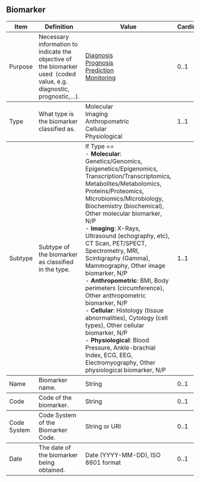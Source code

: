 ## Biomarker

<table>
    <thead>
        <tr>
            <th>Item</th>
            <th>Definition</th>
            <th>Value</th>
            <th>Cardinality</th>
        </tr>
    </thead>
    <tbody>
        <tr>
            <td>Purpose</td>
            <td>Necessary information to indicate the objective of the biomarker used  (coded value, e.g. diagnostic, prognostic,…).</td>
            <td><a href="https://bioportal.bioontology.org/ontologies/NCIT/?p=classes&conceptid=http%3A%2F%2Fncicb.nci.nih.gov%2Fxml%2Fowl%2FEVS%2FThesaurus.owl%23C201361">Diagnosis</a> <br>
            <a href="https://bioportal.bioontology.org/ontologies/NCIT/?p=classes&lang=en&conceptid=http%3A%2F%2Fncicb.nci.nih.gov%2Fxml%2Fowl%2FEVS%2FThesaurus.owl%23C201363">Prognosis</a> <br>
            <a href="https://bioportal.bioontology.org/ontologies/NCIT?p=classes&conceptid=http%3A%2F%2Fncicb.nci.nih.gov%2Fxml%2Fowl%2FEVS%2FThesaurus.owl%23C201364">Prediction</a> <br>
            <a href="https://bioportal.bioontology.org/ontologies/NCIT/?p=classes&conceptid=http%3A%2F%2Fncicb.nci.nih.gov%2Fxml%2Fowl%2FEVS%2FThesaurus.owl%23C201362">Monitoring</a></td>
            <td>0..1</td>
        </tr>
    </tbody>
    <tbody>
        <tr>
            <td>Type</td>
            <td>What type is the biomarker classified as.</td>
            <td>Molecular
            <br>Imaging
            <br>Anthropometric
            <br>Cellular
            <br>Physiological</td>
            <td>1..1</td>
        </tr>
    </tbody>
    <tbody>
        <tr>
            <td>Subtype</td>
            <td>Subtype of the biomarker as classified in the type.</td>
            <td>If Type ==
            <br>- <b>Molecular</b>: Genetics/Genomics,
            Epigenetics/Epigenomics,
            Transcription/Transcriptomics,
            Metabolites/Metabolomics,
            Proteins/Proteomics,
            Microbiomics/Microbiology,
            Biochemistry (biochemical),
            Other molecular biomarker,
            N/P
            <br>- <b>Imaging</b>: X-Rays,
            Ultrasound (echography, etc),
            CT Scan,
            PET/SPECT,
            Spectrometry,
            MRI,
            Scintigraphy (Gamma),
            Mammography,
            Other image biomarker,
            N/P
            <br>- <b>Anthropometric</b>: BMI,
            Body perimeters (circumference),
            Other anthropometric biomarker,
            N/P
            <br>- <b>Cellular</b>: Histology (tissue abnormalities),
            Cytology (cell types),
            Other cellular biomarker,
            N/P
            <br>- <b>Physiological</b>: Blood Pressure,
            Ankle-brachial Index,
            ECG,
            EEG,
            Electromyography,
            Other physiological biomarker,
            N/P</td>
            <td>1..1</td>
        </tr>
    </tbody>
    <tbody>
        <tr>
            <td>Name</td>
            <td>Biomarker name.</td>
            <td>String</td>
            <td>0..1</td>
        </tr>
    </tbody>    
    <tbody>
        <tr>
            <td>Code</td>
            <td>Code of the biomarker.</td>
            <td>String</td>
            <td>0..1</td>
        </tr>
    </tbody>
    <tbody>
        <tr>
            <td>Code System</td>
            <td>Code System of the Biomarker Code.</td>
            <td>String or URI</td>
            <td>0..1</td>
        </tr>
    </tbody>
    <tbody>
        <tr>
            <td>Date</td>
            <td>The date of the biomarker being obtained.</td>
            <td>Date (YYYY-MM-DD), ISO 8601 format</td>
            <td>0..1</td>
        </tr>
    </tbody>        
</table>